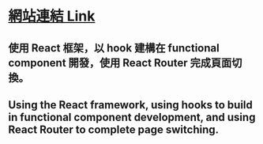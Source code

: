 # [網站連結 Link](https://boisonchang.github.io/ReactMeetupWeb/) 

## 使用 React 框架，以 hook 建構在 functional component 開發，使用 React Router 完成頁面切換。
## Using the React framework, using hooks to build in functional component development, and using React Router to complete page switching.
